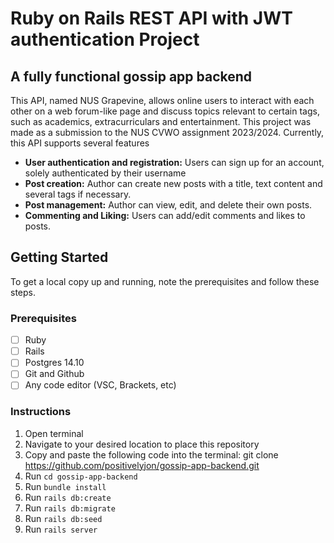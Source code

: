 # Ruby on Rails REST API with JWT authentication Project

## A fully functional gossip app backend 

This API, named NUS Grapevine, allows online users to interact with each other on a web forum-like page and discuss topics relevant to certain tags, such as academics, extracurriculars and entertainment. This project was made as a submission to the NUS CVWO assignment 2023/2024. Currently, this API supports several features

* **User authentication and registration:** Users can sign up for an account, solely authenticated by their username
* **Post creation:** Author can create new posts with a title, text content and several tags if necessary.
* **Post management:** Author can view, edit, and delete their own posts.
* **Commenting and Liking:** Users can add/edit comments and likes to posts. 

## Getting Started

To get a local copy up and running, note the prerequisites and follow these steps.

### Prerequisites

- [ ] Ruby
- [ ] Rails
- [ ] Postgres 14.10
- [ ] Git and Github
- [ ] Any code editor (VSC, Brackets, etc)

### Instructions

1. Open terminal
2. Navigate to your desired location to place this repository
3. Copy and paste the following code into the terminal: git clone https://github.com/positivelyjon/gossip-app-backend.git
4. Run `cd gossip-app-backend`
5. Run `bundle install`
7. Run `rails db:create`
8. Run `rails db:migrate`
9. Run `rails db:seed`
10. Run `rails server`


